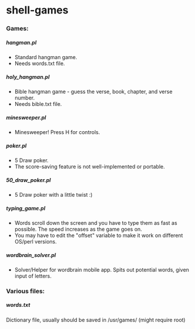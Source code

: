 # shell-games
### Games:
##### hangman.pl
- Standard hangman game.
- Needs words.txt file.

##### holy_hangman.pl
- Bible hangman game - guess the verse, book, chapter, and verse number.
- Needs bible.txt file.

##### minesweeper.pl
- Minesweeper! Press H for controls.

##### poker.pl
- 5 Draw poker.
- The score-saving feature is not well-implemented or portable.

##### 50_draw_poker.pl
- 5 Draw poker with a little twist :)

##### typing_game.pl
- Words scroll down the screen and you have to type them as fast as possible. The speed increases as the game goes on.
- You may have to edit the "offset" variable to make it work on different OS/perl versions.

##### wordbrain_solver.pl
- Solver/Helper for wordbrain mobile app. Spits out potential words, given input of letters.

### Various files:
##### words.txt
Dictionary file, usually should be saved in /usr/games/ (might require root)

